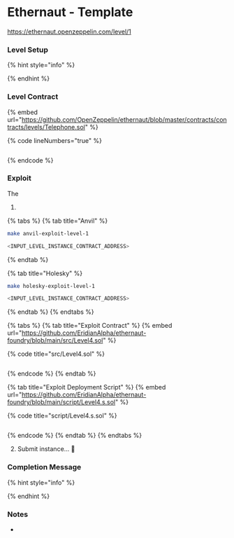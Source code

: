 # Ethernaut - Template

https://ethernaut.openzeppelin.com/level/1

### Level Setup

{% hint style="info" %}

{% endhint %}

### Level Contract

{% embed url="https://github.com/OpenZeppelin/ethernaut/blob/master/contracts/contracts/levels/Telephone.sol" %}

{% code lineNumbers="true" %}
```solidity
```
{% endcode %}

### Exploit

The

1.

{% tabs %}
{% tab title="Anvil" %}
```bash
make anvil-exploit-level-1

<INPUT_LEVEL_INSTANCE_CONTRACT_ADDRESS>
```
{% endtab %}

{% tab title="Holesky" %}
```bash
make holesky-exploit-level-1

<INPUT_LEVEL_INSTANCE_CONTRACT_ADDRESS>
```
{% endtab %}
{% endtabs %}

{% tabs %}
{% tab title="Exploit Contract" %}
{% embed url="https://github.com/EridianAlpha/ethernaut-foundry/blob/main/src/Level4.sol" %}

{% code title="src/Level4.sol" %}
```solidity
```
{% endcode %}
{% endtab %}

{% tab title="Exploit Deployment Script" %}
{% embed url="https://github.com/EridianAlpha/ethernaut-foundry/blob/main/script/Level4.s.sol" %}

{% code title="script/Level4.s.sol" %}
```solidity
```
{% endcode %}
{% endtab %}
{% endtabs %}

2. Submit instance... 🥳

### Completion Message

{% hint style="info" %}

{% endhint %}

### Notes

*
